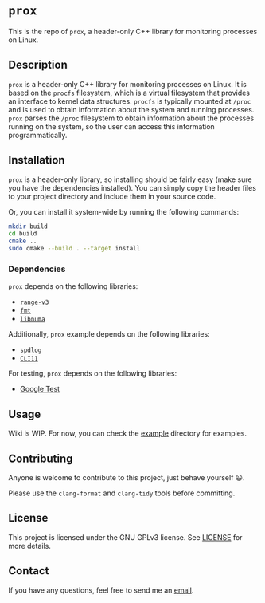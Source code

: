 # `prox`
This is the repo of `prox`, a header-only C++ library for monitoring processes on Linux.

## Description
`prox` is a header-only C++ library for monitoring processes on Linux.
It is based on the `procfs` filesystem, which is a virtual filesystem that provides an interface to kernel data structures.
`procfs` is typically mounted at `/proc` and is used to obtain information about the system and running processes.
`prox` parses the `/proc` filesystem to obtain information about the processes running on the system, so the user can access this information programmatically.

## Installation
`prox` is a header-only library, so installing should be fairly easy (make sure you have the dependencies installed).
You can simply copy the header files to your project directory and include them in your source code.

Or, you can install it system-wide by running the following commands:
```bash
mkdir build
cd build
cmake ..
sudo cmake --build . --target install
```

### Dependencies
`prox` depends on the following libraries:
- [`range-v3`](https://github.com/ericniebler/range-v3)
- [`fmt`](https://github.com/fmtlib/fmt)
- [`libnuma`](https://man7.org/linux/man-pages/man3/numa.3.html)

Additionally, `prox` example depends on the following libraries:
- [`spdlog`](https://github.com/gabime/spdlog)
- [`CLI11`](https://github.com/CLIUtils/CLI11)

For testing, `prox` depends on the following libraries:
- [Google Test](https://github.com/google/googletest)

## Usage
Wiki is WIP. For now, you can check the [example](example) directory for examples.

## Contributing
Anyone is welcome to contribute to this project, just behave yourself :smiley:.

Please use the `clang-format` and `clang-tidy` tools before committing.

## License
This project is licensed under the GNU GPLv3 license. See [LICENSE](LICENSE) for more details.

## Contact
If you have any questions, feel free to send me an [email](mailto:laso@par.tuwien.ac.at).